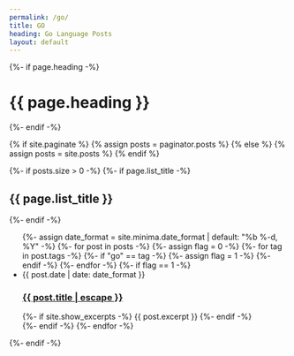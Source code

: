 ```yaml
---
permalink: /go/
title: GO
heading: Go Language Posts
layout: default
---
```


<div class="home">
  {%- if page.heading -%}
    <h1 class="page-heading">{{ page.heading }}</h1>
  {%- endif -%}

  {% if site.paginate %}
    {% assign posts = paginator.posts %}
  {% else %}
    {% assign posts = site.posts %}
  {% endif %}


  {%- if posts.size > 0 -%}
    {%- if page.list_title -%}
      <h2 class="post-list-heading">{{ page.list_title }}</h2>
    {%- endif -%}
    <ul class="post-list">
      {%- assign date_format = site.minima.date_format | default: "%b %-d, %Y" -%}
      {%- for post in posts -%}
      {%- assign flag = 0 -%}
      {%- for tag in post.tags -%}
        {%- if "go" == tag -%}
          {%- assign flag = 1 -%}
        {%- endif -%}
      {%- endfor -%}
      {%- if flag == 1 -%}
      <li>
        <span class="post-meta">{{ post.date | date: date_format }}</span>
        <h3>
          <a class="post-link" href="{{ post.url | relative_url }}">
            {{ post.title | escape }}
          </a>
        </h3>
        {%- if site.show_excerpts -%}
          {{ post.excerpt }}
        {%- endif -%}
      </li>
      {%- endif -%}
      {%- endfor -%}
    </ul>

  {%- endif -%}

</div>
